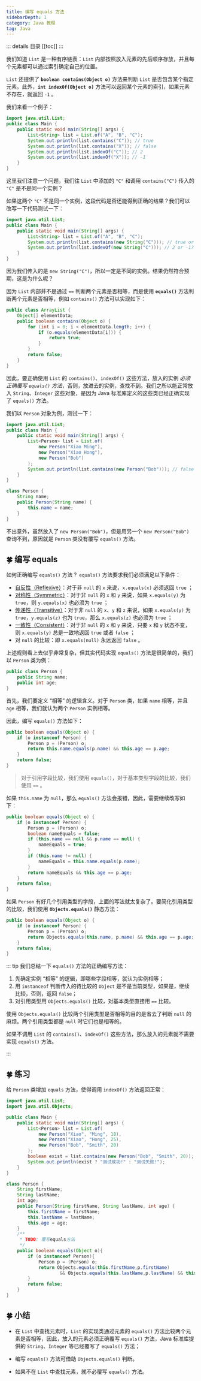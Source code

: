 ```yaml
---
title: 编写 equals 方法
sidebarDepth: 1
category: Java 教程
tag: Java
---
```


::: details 目录
[[toc]]
:::

我们知道 `List` 是一种有序链表：`List` 内部按照放入元素的先后顺序存放，并且每个元素都可以通过索引确定自己的位置。

`List` 还提供了 **`boolean contains(Object o)`** 方法来判断 `List` 是否包含某个指定元素。此外，**`int indexOf(Object o)`** 方法可以返回某个元素的索引，如果元素不存在，就返回 `-1` 。

我们来看一个例子：

```java
import java.util.List;
public class Main {
    public static void main(String[] args) {
        List<String> list = List.of("A", "B", "C");
        System.out.println(list.contains("C")); // true
        System.out.println(list.contains("X")); // false
        System.out.println(list.indexOf("C")); // 2
        System.out.println(list.indexOf("X")); // -1
    }
}
```

这里我们注意一个问题，我们往 `List` 中添加的 `"C"` 和调用 `contains("C")` 传入的 `"C"` 是不是同一个实例？

如果这两个 `"C"` 不是同一个实例，这段代码是否还能得到正确的结果？我们可以改写一下代码测试一下：

```java
import java.util.List;
public class Main {
    public static void main(String[] args) {
        List<String> list = List.of("A", "B", "C");
        System.out.println(list.contains(new String("C"))); // true or false?
        System.out.println(list.indexOf(new String("C"))); // 2 or -1?
    }
}
```

因为我们传入的是 `new String("C")`，所以一定是不同的实例。结果仍然符合预期，这是为什么呢？

因为 `List` 内部并不是通过 `==` 判断两个元素是否相等，而是使用 **`equals()`** 方法判断两个元素是否相等，例如 `contains()` 方法可以实现如下：

```java {5}
public class ArrayList {
    Object[] elementData;
    public boolean contains(Object o) {
        for (int i = 0; i < elementData.length; i++) {
            if (o.equals(elementData[i])) {
                return true;
            }
        }
        return false;
    }
}
```

因此，要正确使用 `List` 的 `contains()`、`indexOf()` 这些方法，放入的实例 _必须正确覆写 `equals()` 方法_，否则，放进去的实例，查找不到。我们之所以能正常放入 `String`、`Integer` 这些对象，是因为 Java 标准库定义的这些类已经正确实现了 `equals()` 方法。

我们以 `Person` 对象为例，测试一下：

```java
import java.util.List;
public class Main {
    public static void main(String[] args) {
        List<Person> list = List.of(
            new Person("Xiao Ming"),
            new Person("Xiao Hong"),
            new Person("Bob")
        );
        System.out.println(list.contains(new Person("Bob"))); // false
    }
}

class Person {
    String name;
    public Person(String name) {
        this.name = name;
    }
}
```

不出意外，虽然放入了 `new Person("Bob")`，但是用另一个 `new Person("Bob")` 查询不到，原因就是 `Person` 类没有覆写 `equals()` 方法。

## 🍀 编写 equals

如何正确编写 `equals()` 方法？ `equals()` 方法要求我们必须满足以下条件：

- <u>自反性（Reflexive）</u>：对于非 `null` 的 `x` 来说，`x.equals(x)` 必须返回 `true` ；
- <u>对称性（Symmetric）</u>：对于非 `null` 的 `x` 和 `y` 来说，如果 `x.equals(y)` 为 `true`，则 `y.equals(x)` 也必须为 `true` ；
- <u>传递性（Transitive）</u>：对于非 `null` 的 `x`、`y` 和 `z` 来说，如果 `x.equals(y)` 为 `true`，`y.equals(z)` 也为 `true`，那么 `x.equals(z)` 也必须为 `true` ；
- <u>一致性（Consistent）</u>：对于非 `null` 的 `x` 和 `y` 来说，只要 `x` 和 `y` 状态不变，则 `x.equals(y)` 总是一致地返回 `true` 或者 `false` ；
- 对 `null` 的比较：即 `x.equals(null)` 永远返回 `false` 。

上述规则看上去似乎非常复杂，但其实代码实现 `equals()` 方法是很简单的，我们以 `Person` 类为例：

```java
public class Person {
    public String name;
    public int age;
}
```

首先，我们要定义 “相等” 的逻辑含义。对于 `Person` 类，如果 `name` 相等，并且 `age` 相等，我们就认为两个 `Person` 实例相等。

因此，编写 `equals()` 方法如下：

```java
public boolean equals(Object o) {
    if (o instanceof Person) {
        Person p = (Person) o;
        return this.name.equals(p.name) && this.age == p.age;
    }
    return false;
}
```

> 对于引用字段比较，我们使用 `equals()`，对于基本类型字段的比较，我们使用 `==` 。

如果 `this.name` 为 `null`，那么 `equals()` 方法会报错，因此，需要继续改写如下：

```java
public boolean equals(Object o) {
    if (o instanceof Person) {
        Person p = (Person) o;
        boolean nameEquals = false;
        if (this.name == null && p.name == null) {
            nameEquals = true;
        }
        if (this.name != null) {
            nameEquals = this.name.equals(p.name);
        }
        return nameEquals && this.age == p.age;
    }
    return false;
}
```

如果 `Person` 有好几个引用类型的字段，上面的写法就太复杂了。要简化引用类型的比较，我们使用 **`Objects.equals()`** 静态方法：

```java {4}
public boolean equals(Object o) {
    if (o instanceof Person) {
        Person p = (Person) o;
        return Objects.equals(this.name, p.name) && this.age == p.age;
    }
    return false;
}
```

::: tip
我们总结一下 `equals()` 方法的正确编写方法：

1. 先确定实例 “相等” 的逻辑，即哪些字段相等，就认为实例相等；
2. 用 `instanceof` 判断传入的待比较的 `Object` 是不是当前类型，如果是，继续比较，否则，返回 `false`；
3. 对引用类型用 `Objects.equals()` 比较，对基本类型直接用 `==` 比较。

使用 `Objects.equals()` 比较两个引用类型是否相等的目的是省去了判断 `null` 的麻烦。两个引用类型都是 `null` 时它们也是相等的。

如果不调用 `List` 的 `contains()`、`indexOf()` 这些方法，那么放入的元素就不需要实现 `equals()` 方法。

:::

## 🍀 练习

给 `Person` 类增加 `equals` 方法，使得调用 `indexOf()` 方法返回正常：

```java
import java.util.List;
import java.util.Objects;

public class Main {
    public static void main(String[] args) {
        List<Person> list = List.of(
            new Person("Xiao", "Ming", 18),
            new Person("Xiao", "Hong", 25),
            new Person("Bob", "Smith", 20)
        );
        boolean exist = list.contains(new Person("Bob", "Smith", 20));
        System.out.println(exist ? "测试成功!" : "测试失败!");
    }
}

class Person {
    String firstName;
    String lastName;
    int age;
    public Person(String firstName, String lastName, int age) {
        this.firstName = firstName;
        this.lastName = lastName;
        this.age = age;
    }
    /**
	 * TODO: 覆写equals方法
	 */
    public boolean equals(Object o){
        if (o instanceof Person){
            Person p = (Person) o;
            return Objects.equals(this.firstName,p.firstName)
                    && Objects.equals(this.lastName,p.lastName) && this.age == p.age;
        }
        return false;
    }
}
```

## 🍀 小结

- 在 `List` 中查找元素时，`List` 的实现类通过元素的 `equals()` 方法比较两个元素是否相等，因此，放入的元素必须正确覆写 `equals()` 方法，Java 标准库提供的 `String`、`Integer` 等已经覆写了 `equals()` 方法；

- 编写 `equals()` 方法可借助 `Objects.equals()` 判断。

- 如果不在 `List` 中查找元素，就不必覆写 `equals()` 方法。
